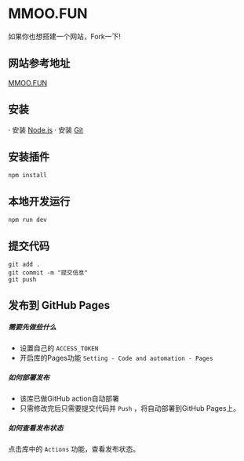# MMOO.FUN

如果你也想搭建一个网站，Fork一下!

## 网站参考地址

[MMOO.FUN](https://mmoo.fun/)

## 安装

· 安装 [Node.js](https://nodejs.org/en/)
· 安装 [Git](https://git-scm.com/downloads)

## 安装插件

    npm install

## 本地开发运行

    npm run dev

## 提交代码

    git add .
    git commit -m "提交信息"
    git push

## 发布到 GitHub Pages



##### 需要先做些什么

- 设置自己的 `ACCESS_TOKEN`
- 开启库的Pages功能 `Setting - Code and automation - Pages`

##### 如何部署发布
- 该库已做GitHub action自动部署
- 只需修改完后只需要提交代码并 `Push` ，将自动部署到GitHub Pages上。

##### 如何查看发布状态
点击库中的 `Actions` 功能，查看发布状态。

